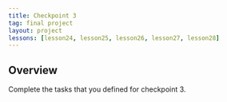 ```yaml
---
title: Checkpoint 3
tag: final project
layout: project
lessons: [lesson24, lesson25, lesson26, lesson27, lesson28]
---
```


## Overview

Complete the tasks that you defined for checkpoint 3.